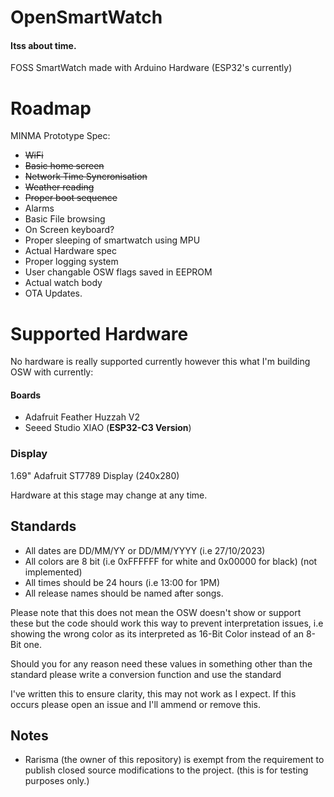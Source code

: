 # OpenSmartWatch
#### Itss about time.
FOSS SmartWatch made with Arduino Hardware (ESP32's currently)

# Roadmap
MINMA Prototype Spec:
 - ~~WiFi~~
 - ~~Basic home screen~~
 - ~~Network Time Syncronisation~~
 - ~~Weather reading~~
  - ~~Proper boot sequence~~
 - Alarms
 - Basic File browsing
 - On Screen keyboard?
 - Proper sleeping of smartwatch using MPU
 - Actual Hardware spec
 - Proper logging system
 - User changable OSW flags saved in EEPROM
 - Actual watch body
 - OTA Updates.

# Supported Hardware

No hardware is really supported currently however this what I'm
building OSW with currently:

#### Boards
 - Adafruit Feather Huzzah V2
 - Seeed Studio XIAO (**ESP32-C3 Version**)
### Display 
 1.69" Adafruit ST7789 Display (240x280)
 
Hardware at this stage may change at any time.

## Standards
 - All dates are DD/MM/YY or DD/MM/YYYY (i.e 27/10/2023)
 - All colors are 8 bit (i.e 0xFFFFFF for white and 0x00000 for black) (not implemented)
 - All times should be 24 hours (i.e 13:00 for 1PM)
 - All release names should be named after songs.
   
Please note that this does not mean the OSW doesn't show or support these
but the code should work this way to prevent interpretation issues, i.e 
showing the wrong color as its interpreted as 16-Bit Color instead of an
8-Bit one.

Should you for any reason need these values in something other than the standard
please write a conversion function and use the standard

I've written this to ensure clarity, this may not work as I expect.
If this occurs please open an issue and I'll ammend or remove this.



## Notes
-  Rarisma (the owner of this repository) is exempt from the requirement to publish closed source modifications to the project.
(this is for testing purposes only.)
